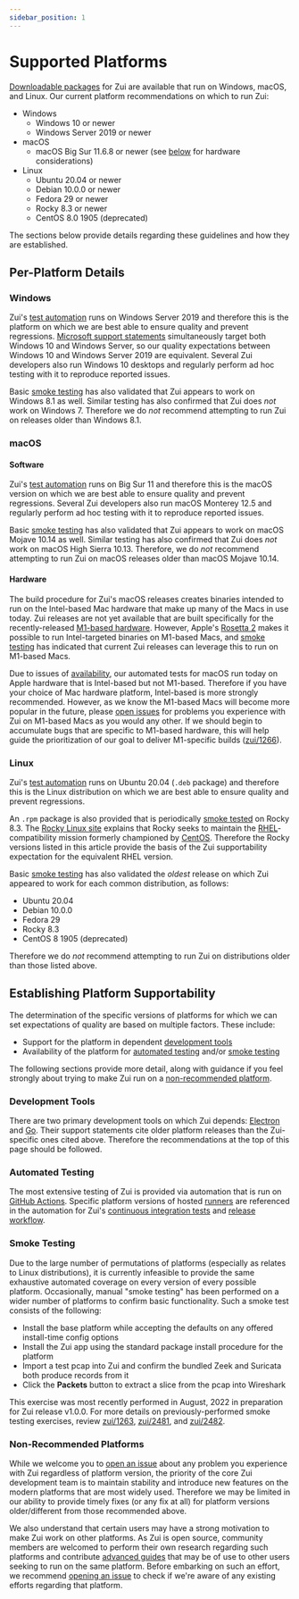 ```yaml
---
sidebar_position: 1
---
```


# Supported Platforms

[Downloadable packages](https://www.brimdata.io/download/) for Zui are
available that run on Windows, macOS, and Linux. Our current platform
recommendations on which to run Zui:

- Windows
  - Windows 10 or newer
  - Windows Server 2019 or newer
- macOS
  - macOS Big Sur 11.6.8 or newer (see [below](#hardware) for hardware considerations)
- Linux
  - Ubuntu 20.04 or newer
  - Debian 10.0.0 or newer
  - Fedora 29 or newer
  - Rocky 8.3 or newer
  - CentOS 8.0 1905 (deprecated)

The sections below provide details regarding these guidelines and how they are
established.

## Per-Platform Details

### Windows

Zui's [test automation](#automated-testing) runs on Windows Server
2019 and therefore this is the platform on which we are best able to ensure
quality and prevent regressions.
[Microsoft support statements](https://docs.microsoft.com/en-us/windows/release-information/status-windows-10-20h2)
simultaneously target both Windows 10 and Windows Server, so our quality
expectations between Windows 10 and Windows Server 2019 are equivalent. Several
Zui developers also run Windows 10 desktops and regularly perform ad hoc
testing with it to reproduce reported issues.

Basic [smoke testing](#smoke-testing) has also validated that Zui appears to
work on Windows 8.1 as well. Similar testing has also confirmed that Zui does
_not_ work on Windows 7. Therefore we do _not_ recommend attempting to run Zui
on releases older than Windows 8.1.

### macOS

#### Software

Zui's [test automation](#automated-testing) runs on Big Sur 11 and
therefore this is the macOS version on which we are best able to ensure quality
and prevent regressions. Several Zui developers also run macOS Monterey 12.5
and regularly perform ad hoc testing with it to reproduce reported issues.

Basic [smoke testing](#smoke-testing) has also validated that Zui appears to
work on macOS Mojave 10.14 as well. Similar testing has also confirmed that
Zui does _not_ work on macOS High Sierra 10.13. Therefore, we do _not_
recommend attempting to run Zui on macOS releases older than macOS Mojave
10.14.

#### Hardware

The build procedure for Zui's macOS releases creates binaries intended to
run on the Intel-based Mac hardware that make up many of the Macs in
use today. Zui releases are not yet available that are built specifically for
the recently-released [M1-based hardware](https://en.wikipedia.org/wiki/Apple_M1).
However, Apple's [Rosetta 2](https://support.apple.com/en-us/HT211861) makes
it possible to run Intel-targeted binaries on M1-based Macs, and
[smoke testing](#smoke-testing) has indicated that current Zui releases can
leverage this to run on M1-based Macs.

Due to issues of
[availability](https://github.com/actions/virtual-environments/issues/2187),
our automated tests for macOS run today on Apple hardware that is Intel-based
but not M1-based. Therefore if you have your choice of Mac hardware platform,
Intel-based is more strongly recommended. However, as we know the M1-based Macs
will become more popular in the future, please
[open issues](./Troubleshooting.md#opening-an-issue)
for problems you experience with Zui on M1-based Macs as you would any other.
If we should begin to accumulate bugs that are specific to M1-based hardware,
this will help guide the prioritization of our goal to deliver M1-specific
builds ([zui/1266](https://github.com/brimdata/brim/issues/1266)).

### Linux

Zui's [test automation](#automated-testing) runs on Ubuntu 20.04 (`.deb`
package) and therefore this is the Linux distribution on which we are best able
to ensure quality and prevent regressions.

An `.rpm` package is also provided that is periodically [smoke tested](#smoke-testing)
on Rocky 8.3. The [Rocky Linux site](https://rockylinux.org/about) explains that Rocky
seeks to maintain the [RHEL](https://www.redhat.com/en/technologies/linux-platforms/enterprise-linux)-compatibility
mission formerly championed by [CentOS](https://www.centos.org/). Therefore the Rocky versions
listed in this article provide the basis of the Zui supportability expectation for the
equivalent RHEL version.

Basic [smoke testing](#smoke-testing) has also validated the _oldest_
release on which Zui appeared to work for each common distribution, as
follows:

- Ubuntu 20.04
- Debian 10.0.0
- Fedora 29
- Rocky 8.3
- CentOS 8 1905 (deprecated)

Therefore we do _not_ recommend attempting to run Zui on distributions older
than those listed above.

## Establishing Platform Supportability

The determination of the specific versions of platforms for which we can set
expectations of quality are based on multiple factors. These include:

- Support for the platform in dependent [development tools](#development-tools)
- Availability of the platform for [automated testing](#automated-testing)
  and/or [smoke testing](#smoke-testing)

The following sections provide more detail, along with guidance if you feel
strongly about trying to make Zui run on a [non-recommended platform](#non-recommended-platforms).

### Development Tools

There are two primary development tools on which Zui depends:
[Electron](https://www.electronjs.org/docs/latest/development/README)
and [Go](https://github.com/golang/go/wiki/MinimumRequirements). Their support
statements cite older platform releases than the Zui-specific ones cited above.
Therefore the recommendations at the top of this page should be followed.

### Automated Testing

The most extensive testing of Zui is provided via automation that is run on
[GitHub Actions](https://github.com/features/actions). Specific platform
versions of
hosted [runners](https://docs.github.com/en/actions/using-github-hosted-runners/about-github-hosted-runners) are referenced in the automation for Zui's
[continuous integration tests](https://github.com/brimdata/brim/blob/main/.github/workflows/ci.yml)
and [release workflow](https://github.com/brimdata/brim/blob/main/.github/workflows/release.yml).

### Smoke Testing

Due to the large number of permutations of platforms (especially as relates to
Linux distributions), it is currently infeasible to provide the same exhaustive
automated coverage on every version of every possible platform. Occasionally,
manual "smoke testing" has been performed on a wider number of platforms to
confirm basic functionality. Such a smoke test consists of the following:

- Install the base platform while accepting the defaults on any offered install-time config options
- Install the Zui app using the standard package install procedure for the platform
- Import a test pcap into Zui and confirm the bundled Zeek and Suricata both produce records from it
- Click the **Packets** button to extract a slice from the pcap into Wireshark

This exercise was most recently performed in August, 2022 in preparation for
Zui release v1.0.0. For more details on
previously-performed smoke testing exercises, review [zui/1263](https://github.com/brimdata/brim/issues/1263),
[zui/2481](https://github.com/brimdata/brim/pull/2481), and [zui/2482](https://github.com/brimdata/brim/issues/2482).

### Non-Recommended Platforms

While we welcome you to
[open an issue](./Troubleshooting.md#opening-an-issue)
about any problem you experience with Zui regardless of platform version,
the priority of the core Zui development team is to maintain stability and
introduce new features on the modern platforms that are most widely used.
Therefore we may be limited in our ability to provide timely fixes (or any fix
at all) for platform versions older/different from those recommended above.

We also understand that certain users may have a strong motivation to make Zui
work on other platforms. As Zui is open source, community members are welcomed
to perform their own research regarding such platforms and contribute
[advanced guides](../advanced/README.md) that may be of
use to other users seeking to run on the same platform. Before embarking on
such an effort, we recommend
[opening an issue](./Troubleshooting.md#opening-an-issue)
to check if we're aware of any existing efforts regarding that platform.
